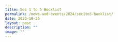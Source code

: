 ```yaml
---
title: Sec 1 to 5 Booklist
permalink: /news-and-events/2024/sec1to5-booklist/
date: 2023-10-26
layout: post
description: ""
image: ""
---
```

